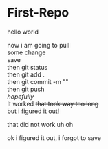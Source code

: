 # First-Repo

hello world

now i am going to pull  
some change  
save  
then git status  
then git add .  
then git commit -m ""  
then git push  
*hopefully*  
It worked ~~that took way too long~~  
but i figured it out!

that did not work uh oh

ok i figured it out, i forgot to save